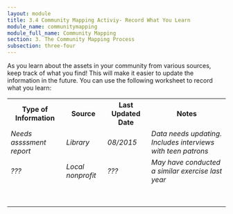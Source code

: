 ```yaml
---
layout: module
title: 3.4 Community Mapping Activiy- Record What You Learn
module_name: communitymapping
module_full_name: Community Mapping
section: 3. The Community Mapping Process
subsection: three-four
---
```


As you learn about the assets in your community from various sources, keep track of what you find! This will make it easier to update the information in the future. You can use the following worksheet to record what you learn:

<table class="worksheet">
<tr>
<th>Type of Information</th><th>Source</th><th>Last Updated Date</th><th>Notes</th>
</tr>
<tr><td><i>Needs assssment report</i></td><td><i>Library</i></td><td><i>08/2015</i></td><td><i>Data needs updating. Includes interviews with teen patrons</i></td></tr>
<tr><td><i>???</i></td><td><i>Local nonprofit</i></td><td><i>???</i></td><td><i>May have conducted a similar exercise last year</i></td></tr>
<tr><td></td><td></td><td></td><td></td></tr>
<tr><td></td><td></td><td></td><td></td></tr>
<tr><td></td><td></td><td></td><td></td></tr>
<tr><td></td><td></td><td></td><td></td></tr>
<tr><td></td><td></td><td></td><td></td></tr>
<tr><td></td><td></td><td></td><td></td></tr>
<tr><td></td><td></td><td></td><td></td></tr>
<tr><td></td><td></td><td></td><td></td></tr>
</table>
